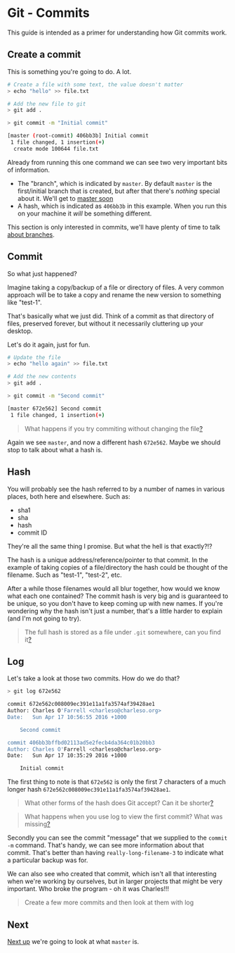 Git - Commits
=============

This guide is intended as a primer for understanding
how Git commits work.


Create a commit
---------------

This is something you're going to do. A lot.

```sh
# Create a file with some text, the value doesn't matter
> echo "hello" >> file.txt

# Add the new file to git
> git add .

> git commit -m "Initial commit"

[master (root-commit) 406bb3b] Initial commit
 1 file changed, 1 insertion(+)
  create mode 100644 file.txt
```

Already from running this one command we can see two very important
bits of information.

- The "branch", which is indicated by `master`.
  By default `master` is the first/initial branch that is created,
  but after that there's _nothing_ special about it.
  We'll get to [master soon](head.md)
- A hash, which is indicated as `406bb3b` in this example.
  When you run this on your machine it _will_ be something different.

This section is only interested in commits, we'll have plenty of time
to talk [about branches](branches.md).


Commit
------

So what just happened?

Imagine taking a copy/backup of a file or directory of files.
A very common approach will be to take a copy and rename the new
version to something like "test-1".

That's basically what we just did. Think of a commit as
that directory of files, preserved forever, but without it
necessarily cluttering up your desktop.

Let's do it again, just for fun.

```sh
# Update the file
> echo "hello again" >> file.txt

# Add the new contents
> git add .

> git commit -m "Second commit"

[master 672e562] Second commit
 1 file changed, 1 insertion(+)
```


> What happens if you try commiting without changing the file[?](explanation/commit_no_change.md)

Again we see `master`, and now a different hash `672e562`.
Maybe we should stop to talk about what a hash is.


Hash
----

You will probably see the hash referred to by a number of names
in various places, both here and elsewhere. Such as:

- sha1
- sha
- hash
- commit ID

They're all the same thing I promise.
But what the hell is that exactly?!?

The hash is a unique address/reference/pointer to that commit.
In the example of taking copies of a file/directory the hash
could be thought of the filename.
Such as "test-1", "test-2", etc.

After a while those filenames would all blur together,
how would we know what each one contained?
The commit hash is very big and is guaranteed to be unique,
so you don't have to keep coming up with new names.
If you're wondering why the hash isn't just a number,
that's a little harder to explain (and I'm not going to try).


> The full hash is stored as a file under `.git` somewhere,
> can you find it[?](explanation/commit_hash_file.md)


Log
---

Let's take a look at those two commits. How do we do that?

```sh
> git log 672e562

commit 672e562c008009ec391e11a1fa3574af39428ae1
Author: Charles O'Farrell <charleso@charleso.org>
Date:   Sun Apr 17 10:56:55 2016 +1000

    Second commit

commit 406bb3bffbd02113ad5e2fecb4da364c01b20bb3
Author: Charles O'Farrell <charleso@charleso.org>
Date:   Sun Apr 17 10:35:29 2016 +1000

    Initial commit
```


The first thing to note is that `672e562` is only
the first 7 characters of a much longer hash
`672e562c008009ec391e11a1fa3574af39428ae1`.


> What other forms of the hash does Git accept?
> Can it be shorter[?](explanation/commit_hash.md)

> What happens when you use log to view the first commit?
> What was missing[?](explanation/commit_first.md)

Secondly you can see the commit "message" that we supplied
to the `commit -m` command. That's handy, we can
see more information about that commit.
That's better than having `really-long-filename-3` to indicate
what a particular backup was for.

We can also see who created that commit, which isn't all
that interesting when we're working by ourselves, but
in larger projects that might be very important.
Who broke the program - oh it was Charles!!!


> Create a few more commits and then look at them with log


Next
----

[Next up](head.md) we're going to look at what `master` is.
